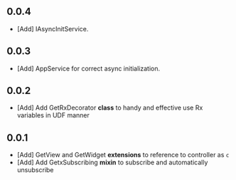 ## 0.0.4

* [Add] IAsyncInitService<T>.

## 0.0.3

* [Add] AppService for correct async initialization.

## 0.0.2

* [Add] Add GetRxDecorator **class** to handy and effective use Rx<T> variables in UDF manner

## 0.0.1

* [Add] GetView and GetWidget **extensions** to reference to controller as `c`
* [Add] Add GetxSubscribing **mixin** to subscribe and automatically unsubscribe
